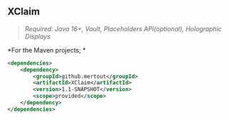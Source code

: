 ## XClaim

> _Required: Java 16+, Vault, Placeholders API(optional), Holographic Displays_

*For the Maven projects; *
```xml
<dependencies>
    <dependency>
        <groupId>github.mertout</groupId>
        <artifactId>XClaim</artifactId>
        <version>1.1-SNAPSHOT</version>
        <scope>provided</scope>
    </dependency>
</dependencies>
```